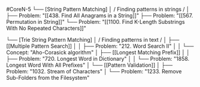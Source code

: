#CoreN-5
└── [String Pattern Matching]
    │   / Finding patterns in strings /
    │
    ├── Problem: "[[438. Find All Anagrams in a String]]"
    ├── Problem: "[[567. Permutation in String]]"
    └── Problem: "[[1100. Find K-Length Substrings With No Repeated Characters]]"

└── [Trie String Pattern Matching]
    │   / Finding patterns in text /
    │
    ├── [[Multiple Pattern Search]]
    │   │   ├── Problem: "212. Word Search II"
    │   │   └── Concept: "Aho-Corasick algorithm"
    │
    ├── [[Longest Matching Prefix]]
    │   │   ├── Problem: "720. Longest Word in Dictionary"
    │   │   └── Problem: "1858. Longest Word With All Prefixes"
    │
    └── [[Pattern Validation]]
        │   ├── Problem: "1032. Stream of Characters"
        │   └── Problem: "1233. Remove Sub-Folders from the Filesystem"
